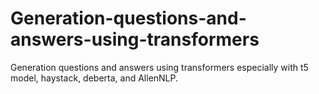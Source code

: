 # Generation-questions-and-answers-using-transformers
Generation questions and answers using transformers especially with t5 model, haystack, deberta, and AllenNLP.
